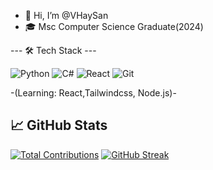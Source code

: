 - 👋 Hi, I’m @VHaySan
- 🎓 Msc Computer Science Graduate(2024)

--- 🛠️ Tech Stack ---

![Python](https://img.shields.io/badge/Python-3776AB?logo=python&logoColor=white)
![C#](https://img.shields.io/badge/C%23-239120?logo=c-sharp&logoColor=white)
![React](https://img.shields.io/badge/React-61DAFB?logo=react&logoColor=black)
![Git](https://img.shields.io/badge/Git-F05032?logo=git&logoColor=white)

-(Learning: React,Tailwindcss, Node.js)-

## 📈 **GitHub Stats**

[![Total Contributions](https://github-readme-stats.vercel.app/api?username=VHaySan&count_private=true&show_icons=true&theme=dark&include_all_commits=true)](https://github.com/anuraghazra/github-readme-stats)
[![GitHub Streak](https://streak-stats.demolab.com?user=VHaySan&theme=dark&include_all_commits=true)](https://git.io/streak-stats)
<!---
VHaySan/VHaySan is a ✨ special ✨ repository because its `README.md` (this file) appears on your GitHub profile.
You can click the Preview link to take a look at your changes.
--->
